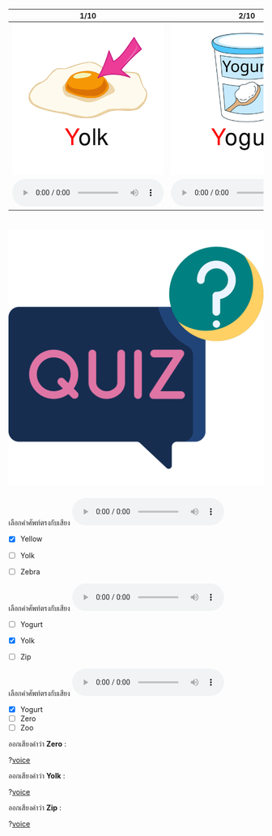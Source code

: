 <div class="carrousel">


|1/10|2/10|3/10|4/10|5/10|6/10|7/10|8/10|9/10|10/10|
| :----: | :----: | :----: | :----: | :----: | :----: | :----: | :----: | :----: | :----: |
|![](/media/img/Y-Z/Yolk.svg)|![](/media/img/Y-Z/Yogurt.svg)|![](/media/img/Y-Z/Yellow.svg)|![](/media/img/Y-Z/Yoyo.svg)|![](/media/img/Y-Z/Zip.svg)|![](/media/img/Y-Z/Yacht.svg)|![](/media/img/Y-Z/Zoo.svg)|![](/media/img/Y-Z/Zebra.svg)|![](/media/img/Y-Z/Zero.svg)|![](/media/img/Y-Z/Zucchini.svg)|
|![](/media/audio/Yolk.mp3)|![](/media/audio/Yogurt.mp3)|![](/media/audio/Yellow.mp3)|![](/media/audio/Yoyo.mp3)|![](/media/audio/Zip.mp3)|![](/media/audio/Yacht.mp3)|![](/media/audio/Zoo.mp3)|![](/media/audio/Zebra.mp3)|![](/media/audio/Zero.mp3)|![](/media/audio/Zucchini.mp3)|

</div>



# ![icon](/media/icons/quiz.svg) 


 เลือกคำศัพท์ตรงกับเสียง ![](/media/audio/Yellow.mp3) 
 - [x] Yellow
 - [ ] Yolk
 - [ ] Zebra


 เลือกคำศัพท์ตรงกับเสียง ![](/media/audio/Yolk.mp3) 
 - [ ] Yogurt
 - [x] Yolk
 - [ ] Zip


 เลือกคำศัพท์ตรงกับเสียง ![](/media/audio/Yogurt.mp3) 
 - [x] Yogurt
 - [ ] Zero
 - [ ] Zoo

ออกเสียงคำว่า **Zero** :

?[voice](zero)

ออกเสียงคำว่า **Yolk** :

?[voice](yolk)

ออกเสียงคำว่า **Zip** :

?[voice](zip)

